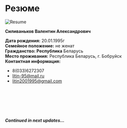 # Резюме
![Resume](https://sun9-62.userapi.com/impg/sXWZYMw46EPMOGkkU-P-u1Z3_DU-eLVH-kO4Kw/kAl4ESngbjw.jpg?size=263x263&quality=95&sign=f8c1df759402b8385d75fa999f2c167b&type=album)

**Силиваньков Валентин Александрович**

**Дата рождения:** 20.01.1995г<br>
**Семейное положение:** не женат<br>
**Гражданство: Республика** Беларусь<br>
**Место проживания:** Республика Беларусь, г. Бобруйск<br>
**Контактная информация:** <br> 
- 8(033)6272307<br>
- litin-95@mail.ru<br>
- litin2001995@gmail.com<br>
<br>
<br>
<br>
<br>
<br>

_**Сontinued in next updates...**_
